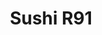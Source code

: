 ---
layout: place
title: "Sushi R91"
permalink: /california/corona/sushi-r91.html
stateAbbr: CA
stateName: California
cityName: Corona
seo:
  name: "Sushi R91"
  type: Restaurant
  links: null
description: "Looking for sushi in Corona, California? Check out Sushi R91 for a delightful Japanese dining experience. Enjoy a variety of sushi and other dishes in a welc..."
place_id: ChIJH-vTHW-43IARzy2kkRJeItE
photos:
  - name: >-
      places/ChIJH-vTHW-43IARzy2kkRJeItE/photos/AeeoHcIMDbDA66JNmhdvsX8WSTA1Oea1g8L_ivVhIB_zwi2laYVh8roQUui4fBcxccljvMOVwHhO0ngqmHL46_kbCOyPI6lFEYnkBz3bRZiqxnZzTJNzrvc6Gu_JYh6B_JtTlbClucc182HlN7IBmbLJoE4zvuy8B2F93ZNlr8HoIsFMfedb5pnEnItbTD3NBTfpjTrSFJgnhHFifCGnH2Vuuc2vrKTpjunUJKOBAx--zt2wgTDW681q-to5YxEwyucRXi8a92m764mVCZrEC9LRJQuozh8Gyk4oy-5upnLFOIU
    widthPx: 3024
    heightPx: 4032
    authorAttributions:
      - displayName: Sushi R91
        uri: https://maps.google.com/maps/contrib/102397612665058720921
        photoUri: >-
          https://lh3.googleusercontent.com/a-/ALV-UjWTZCRFnEpmbFyyFuNPkdEEQ71E2fXvA57bwiLp1sLaEocisg=s100-p-k-no-mo
    flagContentUri: >-
      https://www.google.com/local/imagery/report/?cb_client=maps_api_places.places_api&image_key=!1e10!2sAF1QipPDd1mURe8piuWMsCcom9dI00qT2YtOKbhZ13Y&hl=en-US
    googleMapsUri: >-
      https://www.google.com/maps/place//data=!3m4!1e2!3m2!1sAF1QipPDd1mURe8piuWMsCcom9dI00qT2YtOKbhZ13Y!2e10!4m2!3m1!1s0x80dcb86f1dd3eb1f:0xd1225e1291a42dcf
  - name: >-
      places/ChIJH-vTHW-43IARzy2kkRJeItE/photos/AeeoHcIb1phHVB0O75ufj4eDxFxmyFwtR-FV2x2zoVlLngKx9RSa2YobNjjzjyQbBFjcOxPUq0YPvTCMgArG9LZWaSFdvg4jR-lygqW3dvnZr7j3uRkUDdV9fp2SQBJ9NGpjyBXHKMllBYuexhcR6RSlOGKAuM3PO9g1j1n2InjQ6MkEIh6ylCmusnUoMlA3MqROZrd3c3QY0RqrxmyMSQVbFbBPiWAW75Ywsmh3xv5oCT_18qDI7ofTRSTMxpz4ZlQxsu0NwwqTarlW2dqRBQxEsxLuD90kHO2LmwSBOZzEfVlwaYCHOANYQ-RLoyjTbj-wd9HhoSUWNw9hgmJ6APMmijrkH4mQ28S5CDvwx-uUIXcNc4VI5yigBtOoohu9UAKbo8__SIgZas5N2Hd1xyp43wGLCUeD7pMOm3Eu0iRULjR9Sg
    widthPx: 4800
    heightPx: 3600
    authorAttributions:
      - displayName: Tim Eagleson
        uri: https://maps.google.com/maps/contrib/106835759683973416759
        photoUri: >-
          https://lh3.googleusercontent.com/a/ACg8ocJYTYMeTkh186ZgV8Da9n2JfdkOCFMDohIT82F4Gx_sy2OBAg=s100-p-k-no-mo
    flagContentUri: >-
      https://www.google.com/local/imagery/report/?cb_client=maps_api_places.places_api&image_key=!1e10!2sCIHM0ogKEICAgMDwttvkEQ&hl=en-US
    googleMapsUri: >-
      https://www.google.com/maps/place//data=!3m4!1e2!3m2!1sCIHM0ogKEICAgMDwttvkEQ!2e10!4m2!3m1!1s0x80dcb86f1dd3eb1f:0xd1225e1291a42dcf
  - name: >-
      places/ChIJH-vTHW-43IARzy2kkRJeItE/photos/AeeoHcLJfwp8e4DLlFdvZKc0-btiXeh8RHzHKPD91Uy7zOsdUrDfaJjmQFxK22L6gay0FApyHWIMJZf5mugJkNDGRxMKirgaFAF2TbheVscihyjrzEwD2aLSUZHhHD2xk8RWYFLRnAbJOfQQzpHDi0H0VbP7E2PvSProP6p9SfS2jkNWQNPgQcidhUIRoDBoDhjAkVN3UpqMdIwVmt6-WxsfGZvgl6dr4xxrJcwQVahjeIExBwxLOgf0lU-i8-dzl6l-qJkIBT3NXYBpx4i1LVEFGjriH8VeSHF6HQDiHPMm9LA
    widthPx: 3024
    heightPx: 4032
    authorAttributions:
      - displayName: Sushi R91
        uri: https://maps.google.com/maps/contrib/102397612665058720921
        photoUri: >-
          https://lh3.googleusercontent.com/a-/ALV-UjWTZCRFnEpmbFyyFuNPkdEEQ71E2fXvA57bwiLp1sLaEocisg=s100-p-k-no-mo
    flagContentUri: >-
      https://www.google.com/local/imagery/report/?cb_client=maps_api_places.places_api&image_key=!1e10!2sAF1QipMM8EiW4RwnTPeqdWxhn6UgJO1AQS5jL2BteIs&hl=en-US
    googleMapsUri: >-
      https://www.google.com/maps/place//data=!3m4!1e2!3m2!1sAF1QipMM8EiW4RwnTPeqdWxhn6UgJO1AQS5jL2BteIs!2e10!4m2!3m1!1s0x80dcb86f1dd3eb1f:0xd1225e1291a42dcf
  - name: >-
      places/ChIJH-vTHW-43IARzy2kkRJeItE/photos/AeeoHcK-IF8-ZBP5tWZF2GE9T7mNMlluO5WLLJp8gRm3JuvVexQrwfExGykcY9SgXWFDp754zcMwnDSEIpi0HBUO3ma-vOJnMaPSjjJWLwx8dp3aOVzDU5_8orcpoLtkpTfMCTa9WDxQvLNqRzpL3h9K-iWC9SLX71u5RlT0VxjkKMMF27e02MrqXrxXQTxIeJLIYAPGKsT4e9E8Gbf45IKkJMITCnipZE-PMoluL61e_QFaPwE1as1PlA5y90O4e8ghkm2j9rnzXhkIZagEfX1QroOfVo-ofh6rHXa7AG_HsGBW4gN5UCYmhJ2G994oFjEKUKq64P3ME3feGHSeIXJvoPKUW8eZk3M6MmmrW5Bef1D2trwIpqonngrraNyUysPEak4GfVHmbItw5Y3Hp3FHMWaqpel9zaiFe1oY7-_AHL5hNkoa
    widthPx: 4800
    heightPx: 3600
    authorAttributions:
      - displayName: Martha Rodriguez
        uri: https://maps.google.com/maps/contrib/102606251495188152346
        photoUri: >-
          https://lh3.googleusercontent.com/a/ACg8ocLB8FbPQaQD6nOO_M-8oylk4GvLHPo8wR16ACrpnFIzuP0erg=s100-p-k-no-mo
    flagContentUri: >-
      https://www.google.com/local/imagery/report/?cb_client=maps_api_places.places_api&image_key=!1e10!2sCIHM0ogKEICAgICLt7W_lgE&hl=en-US
    googleMapsUri: >-
      https://www.google.com/maps/place//data=!3m4!1e2!3m2!1sCIHM0ogKEICAgICLt7W_lgE!2e10!4m2!3m1!1s0x80dcb86f1dd3eb1f:0xd1225e1291a42dcf
  - name: >-
      places/ChIJH-vTHW-43IARzy2kkRJeItE/photos/AeeoHcLvGH_ARUIG_Mpto_Z9KEl7cmnH6yXqYUJxsyGufBVTGE4-OqFqlxUiKUrhCupvljSj3SD5WroAkpgkYWFd-LSceYjsB1iFKez-k_yv7S7Om5ZGFl3lhCLvKyN421W3H9b-c8NZWlzi9zLL_JpPxKzu1cNywOyo3jP-4H1Pq8mS_ybaFdkt7k6j_M3Wo-Qguhg6bDQPIEHxyERzTCvEVRsnQKsPefCOcRw07fWq4B_udH81JGChEGVHZLfaTfIZWydW2lkICLQrpuoXvgpwxGsijTDbxCVKKGXsx5-iMJJmT0ln8goLX6I8qcpnKfaPvPtpm2hBEeh_p9h39KwAlbUy-kYVPLUaNvVS_rdHYUHLAx4TOekEBnROFe9uz4OA3drELMv75DqedHvOjbAzNfWtVh8QtP65iC13ImniFy6qyfhkKabRmq4vLcd4l_uh
    widthPx: 3472
    heightPx: 4624
    authorAttributions:
      - displayName: Phillystyle
        uri: https://maps.google.com/maps/contrib/112956721100297861139
        photoUri: >-
          https://lh3.googleusercontent.com/a-/ALV-UjUu-dDIXxqDTTsyfUBnk6BI7563KY5SG_Y5Ay1h7Cus_6TtBIPUKg=s100-p-k-no-mo
    flagContentUri: >-
      https://www.google.com/local/imagery/report/?cb_client=maps_api_places.places_api&image_key=!1e10!2sCIABIhADyc5UzxD0DWe8-W4ABCBs&hl=en-US
    googleMapsUri: >-
      https://www.google.com/maps/place//data=!3m4!1e2!3m2!1sCIABIhADyc5UzxD0DWe8-W4ABCBs!2e10!4m2!3m1!1s0x80dcb86f1dd3eb1f:0xd1225e1291a42dcf
  - name: >-
      places/ChIJH-vTHW-43IARzy2kkRJeItE/photos/AeeoHcKEoE5sKjWWdCPfrWvs2V5tUOOdspfkGmlCzk4t_Cuif5oZDKXvinL00E8Fct6AmN3v99SnY-c6f20hs2LnKriAoXdPdn-kUh6vSggLzXPgmQkhgyOyn7z-53I8azzxQxBbgF8x7bw0u7EFRB_-apOJMCcMUy9fBZkovyIl9EVu4KD6E2LTWvzjibDX4TiMm2-NBWHMMcSxgtM_2N5VBYfgqT0NhbZZ56X2Emr54njB7C23syyyucO7LYHVTUPSxjhB9DTTmEodHuFTFtB-tk9_iDcbn36RJnzn1YaJ1iek5SRypVXCuO050w1mBpKkdt4OJz886M0Ur2_IBky56OYHVIqNyjl9JJMWqVgJzJCd-c0GxMkLC-F56ROQAkv76uIYl1agTSbG4QoxOwunwO6VWFrFTW4Sw--jKLjXNgbBfkJh
    widthPx: 4800
    heightPx: 3600
    authorAttributions:
      - displayName: Fresno Clovis2011
        uri: https://maps.google.com/maps/contrib/104574169123743213989
        photoUri: >-
          https://lh3.googleusercontent.com/a/ACg8ocK4fVVl_kxd17bNhZPLmiS5ydzwMbY8V_cdP2dKoGQjU5uUig=s100-p-k-no-mo
    flagContentUri: >-
      https://www.google.com/local/imagery/report/?cb_client=maps_api_places.places_api&image_key=!1e10!2sCIHM0ogKEICAgIDrqIa51gE&hl=en-US
    googleMapsUri: >-
      https://www.google.com/maps/place//data=!3m4!1e2!3m2!1sCIHM0ogKEICAgIDrqIa51gE!2e10!4m2!3m1!1s0x80dcb86f1dd3eb1f:0xd1225e1291a42dcf
  - name: >-
      places/ChIJH-vTHW-43IARzy2kkRJeItE/photos/AeeoHcL8axJwqpm9vnPu9fq1jbp7UIROUOoVp69eq4Qp3mQg-ltJFnS3-xMey4rTe4Erh-P1blasD2KUImPxWkruV8jQHzmEyJuwjurVITy_i0-VedrzyY7hi_5X3E4MA1zC_YrQYcRRUSoMr45LgtP5-ebmmSXkpsJ8DCN7qNsEmymjUvR-7aIoFs2GcaMZ7UUmznwY39SZPV8X6_xnIJvnWAvpUqYhC5bmnlMH41CipbYLpR7SwIozGmFlq9sU7yg6TirTqsnYlxjymo5Tr_qpL9jsZoCEua88fqsZauUNuQa9I2PiEPl_y9A7m6kQ9paYVBzaqaoz5iVGzzUlsIiBNzhOFE5sqgniz-7e865GaZWosDpO_LIYpNPbHqNG5vtKOU0XnjSPpPeZkxsUM9qe-vBcIx7uyITDIvYf_pkuloDInbD5PME0RfUuEgwImhqe
    widthPx: 3472
    heightPx: 4624
    authorAttributions:
      - displayName: Phillystyle
        uri: https://maps.google.com/maps/contrib/112956721100297861139
        photoUri: >-
          https://lh3.googleusercontent.com/a-/ALV-UjUu-dDIXxqDTTsyfUBnk6BI7563KY5SG_Y5Ay1h7Cus_6TtBIPUKg=s100-p-k-no-mo
    flagContentUri: >-
      https://www.google.com/local/imagery/report/?cb_client=maps_api_places.places_api&image_key=!1e10!2sCIABIhAA3jqzQDPwL2e8-WsAAdXv&hl=en-US
    googleMapsUri: >-
      https://www.google.com/maps/place//data=!3m4!1e2!3m2!1sCIABIhAA3jqzQDPwL2e8-WsAAdXv!2e10!4m2!3m1!1s0x80dcb86f1dd3eb1f:0xd1225e1291a42dcf
  - name: >-
      places/ChIJH-vTHW-43IARzy2kkRJeItE/photos/AeeoHcKM8xGCuePggkEBK_6Q6PxEStHjs8K5TSlBCEfqags_Wha1cMRVpakj6dXSYKUTEa448PNNHRRguTPRebG2mQ80b4_OCeo_pstydq4tV2lAXUU9UyaIJso74iRd0PMPaR2cb0WZAUZiFcZx-syJ6ehQ45b6wTf_8Mg_IzKWtphgRMiReXJbvUM9xT7MDP3lOL0GawjM17SUjQEi4wnmKzfS0aDYHsj4pMjliCNJsqa-HDW3YdomUO6sVynwbKQtYWCdHtqcfUdqZru1ozuuS-X2fg2m34fhRac4mSvCMYPfNBsyJpg8YvjLMDxr9tI6DyceQzuB3Kl98687zeU-s7_-tZ4H5ZEtrh7FJVFjfM_DmG1g1WyMpBH13RMqKVR0Xjq3JiOEzjuawo8n0XxxqN1NnemuNSy97mH8VnShbszUMAea
    widthPx: 3600
    heightPx: 4800
    authorAttributions:
      - displayName: Martha Rodriguez
        uri: https://maps.google.com/maps/contrib/102606251495188152346
        photoUri: >-
          https://lh3.googleusercontent.com/a/ACg8ocLB8FbPQaQD6nOO_M-8oylk4GvLHPo8wR16ACrpnFIzuP0erg=s100-p-k-no-mo
    flagContentUri: >-
      https://www.google.com/local/imagery/report/?cb_client=maps_api_places.places_api&image_key=!1e10!2sCIHM0ogKEICAgICLt7W_1gE&hl=en-US
    googleMapsUri: >-
      https://www.google.com/maps/place//data=!3m4!1e2!3m2!1sCIHM0ogKEICAgICLt7W_1gE!2e10!4m2!3m1!1s0x80dcb86f1dd3eb1f:0xd1225e1291a42dcf
  - name: >-
      places/ChIJH-vTHW-43IARzy2kkRJeItE/photos/AeeoHcLD0pl7hEla3VLW3_bPzI7h4ik1wP9LsNQWeRm8DTkRtd3BkhLbuc59k6peeKwM9REt_252LjIbvk78i3Rg8KdVaB6tsFeS8wCqhpiHML7GiVQm1g2KEVcrZPtw_1HxJQrabADexgX9Ez96ZqgwFhPv6EgmvcoEYF70aUaSYfMxqyV-vX3gSTvVKlsDXffShjxSnY1UG8e2OFyCqx_cPDFK6zGrrvXkBH52NE_wxIYQLh12sKCasoWeCySqEZ4om9Iq8aZ52wlyY0BnczbIdOaeGs9Y1VNylMF7Vyq9sWKYbdJbojF-quQwQLM08gm5a8X2H5uha3MMwerTDm2GuJRg98u6d-RoUYwxz635tk-aoDZ8IfzXWQZqEvbpmFnPJzFYop9aT1nWlVhQTX2eq0cAdrQpoGFLSYFmeGClSztBjQ
    widthPx: 3024
    heightPx: 4032
    authorAttributions:
      - displayName: Carmen Rodriguez
        uri: https://maps.google.com/maps/contrib/115501874349490483074
        photoUri: >-
          https://lh3.googleusercontent.com/a/ACg8ocLISSsY67s6xu1ZIgihXePrh8b_SHc0KvWfApLhaDB6J35XmIlu=s100-p-k-no-mo
    flagContentUri: >-
      https://www.google.com/local/imagery/report/?cb_client=maps_api_places.places_api&image_key=!1e10!2sCIHM0ogKEICAgIDv8_XeDw&hl=en-US
    googleMapsUri: >-
      https://www.google.com/maps/place//data=!3m4!1e2!3m2!1sCIHM0ogKEICAgIDv8_XeDw!2e10!4m2!3m1!1s0x80dcb86f1dd3eb1f:0xd1225e1291a42dcf
  - name: >-
      places/ChIJH-vTHW-43IARzy2kkRJeItE/photos/AeeoHcLmS4O1F9S4lmfy_bPXdoXYWlUwl3f76C7GflQ7JRpnXWbJ7celtwD09XPUs03eSh-DgwASwZ_udkVbGjAoHADLoFQR3N2WuOTC_PtC1uR1kktGp3l81d1HQp12R6T7uY9ehjHVc2SSqHuJQuQjo5WcteU91pd7-X4TPGhvtl3eZEd0iI2ZRur9LQ-REcooX9fFvXRmS9ZTaGcYQ627Sev8NW0ppcaP2vn0wjq7Y6r3NK1CVvYTQ0SVMbrFgIlymX91MS7h9Sd7P3P476aG4RYCgnxGdjQ5wO_bIPuwRI87d4h0AlocxCkToCGgtNQmB072lnWVzeUshbwxnTTSxV3OMDNdVPxMw-nAXjGhVMy5uqOQQXD8A3lWJzuflg6-wWAPJgDEs50UyvOLA1e02pWTXMlSOfmnw1YXcG3eQnDntwjF
    widthPx: 3024
    heightPx: 4032
    authorAttributions:
      - displayName: grace bill
        uri: https://maps.google.com/maps/contrib/107131326044486323965
        photoUri: >-
          https://lh3.googleusercontent.com/a-/ALV-UjWequI_L_Y_P6tZvqUtdOqFwUNXc0iamNAppmfUEhS816CbM5F5=s100-p-k-no-mo
    flagContentUri: >-
      https://www.google.com/local/imagery/report/?cb_client=maps_api_places.places_api&image_key=!1e10!2sCIHM0ogKEICAgICXuMOu3QE&hl=en-US
    googleMapsUri: >-
      https://www.google.com/maps/place//data=!3m4!1e2!3m2!1sCIHM0ogKEICAgICXuMOu3QE!2e10!4m2!3m1!1s0x80dcb86f1dd3eb1f:0xd1225e1291a42dcf
address: '1525 E Ontario Ave #108, Corona, CA 92881, USA'
street: '1525 E Ontario Ave #108'
city: Corona
state: CA
zip: '92881'
country: USA
neighborhood: null
latitude: '33.843538'
longitude: '-117.533836'
accessibility_options:
  wheelchairAccessibleParking: true
  wheelchairAccessibleEntrance: true
  wheelchairAccessibleSeating: true
business_status: OPERATIONAL
name: Sushi R91
google_maps_links:
  directionsUri: >-
    https://www.google.com/maps/dir//''/data=!4m7!4m6!1m1!4e2!1m2!1m1!1s0x80dcb86f1dd3eb1f:0xd1225e1291a42dcf!3e0
  placeUri: https://maps.google.com/?cid=15069710736980979151
  writeAReviewUri: >-
    https://www.google.com/maps/place//data=!4m3!3m2!1s0x80dcb86f1dd3eb1f:0xd1225e1291a42dcf!12e1
  reviewsUri: >-
    https://www.google.com/maps/place//data=!4m4!3m3!1s0x80dcb86f1dd3eb1f:0xd1225e1291a42dcf!9m1!1b1
  photosUri: >-
    https://www.google.com/maps/place//data=!4m3!3m2!1s0x80dcb86f1dd3eb1f:0xd1225e1291a42dcf!10e5
primary_type: Sushi Restaurant
opening_hours:
  regular: null
  current: null
secondary_opening_hours:
  regular:
    weekdayDescriptions: null
    type: null
  current:
    weekdayDescriptions: null
    type: null
phone: null
price_level: null
price_range: null
rating: null
rating_count: 0
website: null
reviews: null
parking_options: null
payment_options: null
allow_dogs: null
curbside_pickup: null
delivery: null
dine_in: null
good_for_children: null
good_for_groups: null
good_for_sports: null
live_music: null
menu_for_children: null
outdoor_seating: null
reservable: null
restroom: null
serves_beer: null
serves_breakfast: null
serves_brunch: null
serves_cocktails: null
serves_coffee: null
serves_dinner: null
serves_dessert: null
serves_lunch: null
serves_vegetarian_food: null
serves_wine: null
takeout: null
summary: null

---